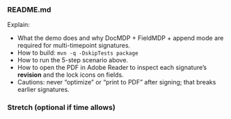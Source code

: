 ### README.md

Explain:

* What the demo does and why DocMDP + FieldMDP + append mode are required for multi-timepoint signatures.
* How to build: `mvn -q -DskipTests package`
* How to run the 5-step scenario above.
* How to open the PDF in Adobe Reader to inspect each signature’s **revision** and the lock icons on fields.
* Cautions: never “optimize” or “print to PDF” after signing; that breaks earlier signatures.

### Stretch (optional if time allows)
